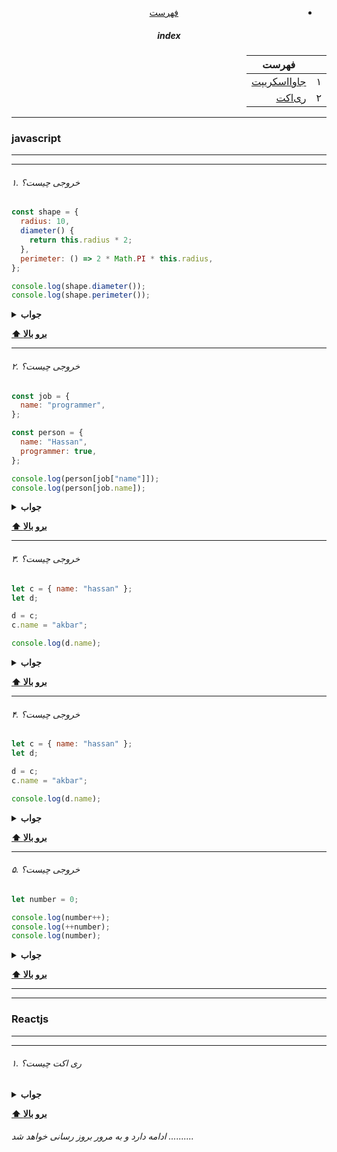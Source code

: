 <div dir="rtl" align="center">

- [فهرست](/README.md)

##### index

|     | فهرست                      |
| --- | -------------------------- |
| ۱   | [جاوااسکریپت](#javascript) |
| ۲   | [ری‌اکت](#reactjs)         |

</div>

---

### javascript

---

---

###### ۱. خروجی چیست؟

```javascript
const shape = {
  radius: 10,
  diameter() {
    return this.radius * 2;
  },
  perimeter: () => 2 * Math.PI * this.radius,
};

console.log(shape.diameter());
console.log(shape.perimeter());
```

<details><summary><b>جواب</b></summary>
<p>

### 20

### NAN

<div dir="rtl">
توضیح : همانطور که می بینید مقدار ‍‍‍diameter‍  یک فانکشن معمولی است
و مقدار perimeter یک arrow فانکش است

در فانکشن معمولی کلمه کلیدی ‍`this` به آبجکت shape اشاره می کند
اما در arrow فانکشن به آبجکت window اشاره دارد که در آن radius وجود ندارد

</div>
</p>
</details>

**[⬆ برو بالا](#index)**

---

###### ۲. خروجی چیست؟

```javascript
const job = {
  name: "programmer",
};

const person = {
  name: "Hassan",
  programmer: true,
};

console.log(person[job["name"]]);
console.log(person[job.name]);
```

<details><summary><b>جواب</b></summary>
<p>

### true

### true

</p>
</details>

**[⬆ برو بالا](#index)**

---

###### ۳. خروجی چیست؟

```javascript
let c = { name: "hassan" };
let d;

d = c;
c.name = "akbar";

console.log(d.name);
```

<details><summary><b>جواب</b></summary>
<p>

### akbar

<div dir="rtl">
در جاوااسکریپت تمام آبجکت ها با ریفرنس ذخیره می شوند لذا یک آبجکت را مساوی آبجکت دیگر قرار می دهیم در فضای حافظه به یک مکان اشاره دارند
</div>

</p>
</details>

**[⬆ برو بالا](#index)**

---

###### ۴. خروجی چیست؟

```javascript
let c = { name: "hassan" };
let d;

d = c;
c.name = "akbar";

console.log(d.name);
```

<details><summary><b>جواب</b></summary>
<p>

### akbar

<div dir="rtl">
در جاوااسکریپت تمام آبجکت ها با ریفرنس ذخیره می شوند لذا یک آبجکت را مساوی آبجکت دیگر قرار می دهیم در فضای حافظه به یک مکان اشاره دارند
</div>

</p>
</details>

**[⬆ برو بالا](#index)**

---

###### ۵. خروجی چیست؟

```javascript
let number = 0;

console.log(number++);
console.log(++number);
console.log(number);
```

<details><summary><b>جواب</b></summary>
<p>

##### 0 (اول مقدار قبلی نشان داده می شود یعنی صفر و بعد اضافه می شود الان مقدار ۱ است اما صفر نشان داده میشود)

##### 2 (مقدار اضافه می شود بعد نشان داده می شود یعنی ۲ و الان مقدار ۲ است)

##### 2

<div dir="rtl">

</div>

</p>
</details>

**[⬆ برو بالا](#index)**

---

---

### Reactjs

---

---

###### ۱. ری اکت چیست؟

<details><summary><b>جواب</b></summary>
<p>

<div dir="rtl">
ری اکت یک کتابخانه فرانت اند اوپن سورس جاوااسکریپت است که برای ساخت رابط کاربری خصوصا برای اپلکیشن های تک صفه ای بکار می رود.

ری اکت در فیسبوک در سال ۲۰۱۱ ایجاد شد و تا به امروز در حال گسترش است

</div>
</p>
</details>

**[⬆ برو بالا](#index)**

###### ادامه دارد و به مرور بروز رسانی خواهد شد ..........
